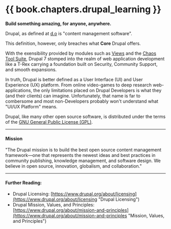 # {{ book.chapters.drupal_learning }}

**Build something amazing, for anyone, anywhere.**

Drupal, as defined at [d.o](https://www.drupal.org/about "About") is "content management software".

This definition, however, only breaches what **Core** Drupal offers.

With the exensibility provided by modules such as [Views](https://www.drupal.org/project/views "Views") and the [Chaos Tool Suite](https://www.drupal.org/project/ctools "ctools"), Drupal 7 stomped into the realm of web application development like a T-Rex carrying a foundation built on Security, Community Support, and smooth expansions.

In truth, Drupal is better defined as a User Interface (UI) and User Experience (UX) platform. From online video-games to deep research web-applications, the only limitations placed on Drupal Developers is what they (and their clients) can imagine. Unfortunately, that name is far to combersome and most non-Developers probably won't understand what "UI/UX Platform" means.

Drupal, like many other open source software, is distributed under the terms of the [GNU General Public License (GPL)](http://www.gnu.org/copyleft/gpl.html "GPL").

-----
#### Mission

"The Drupal mission is to build the best open source content management framework—one that represents the newest ideas and best practices in community publishing, knowledge management, and software design. We believe in open source, innovation, globalism, and collaboration."

-----

#### Further Reading:

 + Drupal Licensing: [https://www.drupal.org/about/licensing](https://www.drupal.org/about/licensing "Drupal Licensing")
 + Drupal Mission, Values, and Principles: [https://www.drupal.org/about/mission-and-principles](https://www.drupal.org/about/mission-and-principles "Mission, Values, and Principles")
